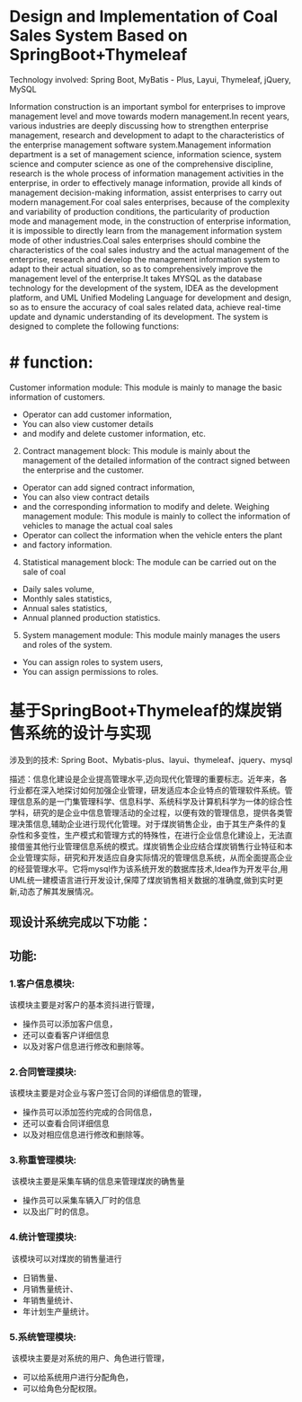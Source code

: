 # Design and Implementation of Coal Sales System Based on SpringBoot+Thymeleaf

Technology involved: Spring Boot, MyBatis - Plus, Layui, Thymeleaf, jQuery, MySQL

Information construction is an important symbol for enterprises to improve management level and move towards modern management.In recent years, various industries are deeply discussing how to strengthen enterprise management, research and development to adapt to the characteristics of the enterprise management software system.Management information department is a set of management science, information science, system science and computer science as one of the comprehensive discipline, research is the whole process of information management activities in the enterprise, in order to effectively manage information, provide all kinds of management decision-making information, assist enterprises to carry out modern management.For coal sales enterprises, because of the complexity and variability of production conditions, the particularity of production mode and management mode, in the construction of enterprise information, it is impossible to directly learn from the management information system mode of other industries.Coal sales enterprises should combine the characteristics of the coal sales industry and the actual management of the enterprise, research and develop the management information system to adapt to their actual situation, so as to comprehensively improve the management level of the enterprise.It takes MYSQL as the database technology for the development of the system, IDEA as the development platform, and UML Unified Modeling Language for development and design, so as to ensure the accuracy of coal sales related data, achieve real-time update and dynamic understanding of its development.
The system is designed to complete the following functions:
# # function:
Customer information module:
This module is mainly to manage the basic information of customers.
- Operator can add customer information,
- You can also view customer details
- and modify and delete customer information, etc.
2. Contract management block:
This module is mainly about the management of the detailed information of the contract signed between the enterprise and the customer.
- Operator can add signed contract information,
- You can also view contract details
- and the corresponding information to modify and delete.
Weighing management module:
This module is mainly to collect the information of vehicles to manage the actual coal sales
- Operator can collect the information when the vehicle enters the plant
- and factory information.
4. Statistical management block:
The module can be carried out on the sale of coal
- Daily sales volume,
- Monthly sales statistics,
- Annual sales statistics,
- Annual planned production statistics.
5. System management module:
This module mainly manages the users and roles of the system.
- You can assign roles to system users,
- You can assign permissions to roles.

# 基于SpringBoot+Thymeleaf的煤炭销售系统的设计与实现

涉及到的技术: Spring Boot、Mybatis-plus、layui、thymeleaf、jquery、mysql

描述：信息化建设是企业提高管理水平,迈向现代化管理的重要标志。近年来，各行业都在深入地探讨如何加强企业管理，研发适应本企业特点的管理软件系统。管理信息系的是一门集管理科学、信息科学、系统科学及计算机科学为一体的综合性学科，研究的是企业中信息管理活动的全过程，以便有效的管理信息，提供各类管理决策信息,辅助企业进行现代化管理。对于煤炭销售企业，由于其生产条件的复杂性和多变性，生产模式和管理方式的特殊性，在进行企业信息化建设上，无法直接借鉴其他行业管理信息系统的模式。煤炭销售企业应结合煤炭销售行业特征和本企业管理实际，研究和开发适应自身实际情况的管理信息系统，从而全面提高企业的经营管理水平。它将mysql作为该系统开发的数据库技术,Idea作为开发平台,用UML统一建模语言进行开发设计,保障了煤炭销售相关数据的准确度,做到实时更新,动态了解其发展情况。

## 现设计系统完成以下功能：

## 功能:

### 1.客户信息模块:

该模块主要是对客户的基本资抖进行管理，

- 操作员可以添加客户信息，
- 还可以查看客户详细信息
- 以及对客户信息进行修改和删除等。

### 2.合同管理摸块:

该模块主要是对企业与客户签订合同的详细信息的管理，

- 操作员可以添加签约完成的合同信息，
- 还可以查看合同详细信息
- 以及对相应信息进行修改和删除等。

### 3.称重管理模块:

​	该模块主要是采集车辆的信息来管理煤炭的确售量

- 操作员可以采集车辆入厂时的信息
- 以及出厂时的信息。

### 4.统计管理摸块:

​	该模块可以对煤炭的销售量进行

- 日销售量、
- 月销售量统计、
- 年销售量统计、
- 年计划生产量统计。

### 5.系统管理模块:

​	该模块主要是对系统的用户、角色进行管理，

- 可以给系统用户进行分配角色，
- 可以给角色分配权限。
